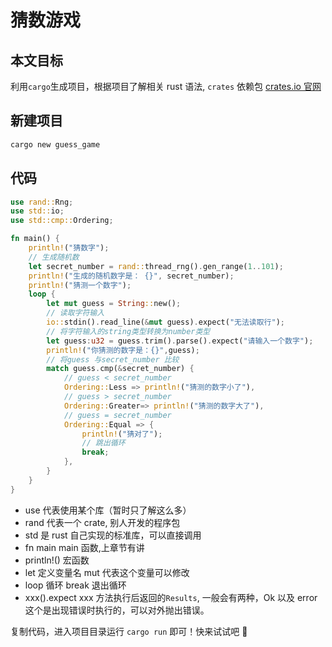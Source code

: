 # 猜数游戏

## 本文目标

利用`cargo`生成项目，根据项目了解相关 rust 语法, `crates` 依赖包 [crates.io 官网](https://crates.io/)

## 新建项目

```bash
cargo new guess_game
```

## 代码

```rust
use rand::Rng;
use std::io;
use std::cmp::Ordering;

fn main() {
    println!("猜数字");
    // 生成随机数
    let secret_number = rand::thread_rng().gen_range(1..101);
    println!("生成的随机数字是： {}", secret_number);
    println!("猜测一个数字");
    loop {
        let mut guess = String::new();
        // 读取字符输入
        io::stdin().read_line(&mut guess).expect("无法读取行");
        // 将字符输入的string类型转换为number类型
        let guess:u32 = guess.trim().parse().expect("请输入一个数字");
        println!("你猜测的数字是：{}",guess);
        // 将guess 与secret_number 比较
        match guess.cmp(&secret_number) {
            // guess < secret_number
            Ordering::Less => println!("猜测的数字小了"),
            // guess > secret_number
            Ordering::Greater=> println!("猜测的数字大了"),
            // guess = secret_number
            Ordering::Equal => {
                println!("猜对了");
                // 跳出循环
                break;
            },
        }
    }
}
```

- use 代表使用某个库（暂时只了解这么多）
- rand 代表一个 crate, 别人开发的程序包
- std 是 rust 自己实现的标准库，可以直接调用
- fn main main 函数,上章节有讲
- println!() 宏函数
- let 定义变量名 mut 代表这个变量可以修改
- loop 循环 break 退出循环
- xxx().expect xxx 方法执行后返回的`Results`, 一般会有两种，Ok 以及 error 这个是出现错误时执行的，可以对外抛出错误。

复制代码，进入项目目录运行 `cargo run` 即可！快来试试吧 🤩
